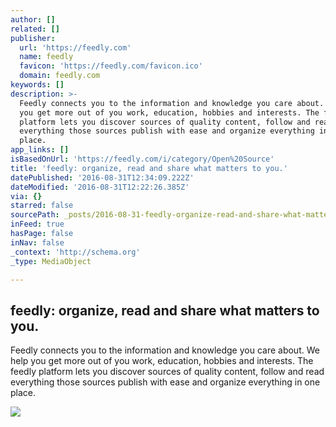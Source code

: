 ```yaml
---
author: []
related: []
publisher:
  url: 'https://feedly.com'
  name: feedly
  favicon: 'https://feedly.com/favicon.ico'
  domain: feedly.com
keywords: []
description: >-
  Feedly connects you to the information and knowledge you care about. We help
  you get more out of you work, education, hobbies and interests. The feedly
  platform lets you discover sources of quality content, follow and read
  everything those sources publish with ease and organize everything in one
  place.
app_links: []
isBasedOnUrl: 'https://feedly.com/i/category/Open%20Source'
title: 'feedly: organize, read and share what matters to you.'
datePublished: '2016-08-31T12:34:09.222Z'
dateModified: '2016-08-31T12:22:26.385Z'
via: {}
starred: false
sourcePath: _posts/2016-08-31-feedly-organize-read-and-share-what-matters-to-you.md
inFeed: true
hasPage: false
inNav: false
_context: 'http://schema.org'
_type: MediaObject

---
```

<article style=""><h1>feedly: organize, read and share what matters to you.</h1><p>Feedly connects you to the information and knowledge you care about. We help you get more out of you work, education, hobbies and interests. The feedly platform lets you discover sources of quality content, follow and read everything those sources publish with ease and organize everything in one place.</p><img src="http://s3.feedly.com/img/feedly-512.png" /></article>